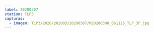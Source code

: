 ```yaml
---
label: 20200307
station: TLP3
capturas:
  - imagem: TLP3/2020/202003/20200307/M20200308_061125_TLP_3P.jpg
---
```

